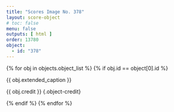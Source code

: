 ```yaml
---
title: "Scores Image No. 378"
layout: score-object
# toc: false
menu: false
outputs: [ html ]
order: 13780
object:
  - id: "378"
---
```


{% for obj in objects.object_list %}
{% if obj.id == object[0].id %}

{{ obj.extended_caption }}

{{ obj.credit }} {.object-credit}

{% endif %}
{% endfor %}
